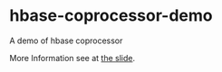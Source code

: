 # hbase-coprocessor-demo
A demo of hbase coprocessor

More Information see at [the slide](Hbase%20Coprocessors.pptx).
